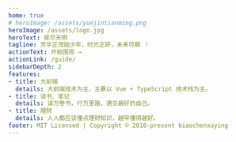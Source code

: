 ```yaml
---
home: true
# heroImage: /assets/yuejintianming.png
heroImage: /assets/logo.jpg
heroText: 夜尽天明
tagline: 芳华正茂始少年，时光正好，未来可期 ！
actionText: 开始围观 →
actionLink: /guide/
sidebarDepth: 2
features:
- title: 大前端
  details: 大前端技术为主，主要以 Vue + TypeScript 技术栈为主。
- title: 读书、笔记
  details: 读万卷书，行万里路，遇见最好的自己。
- title: 理财
  details: 人人都应该懂点理财知识，越早懂得越好。
footer: MIT Licensed | Copyright © 2018-present biaochenxuying
---
```

